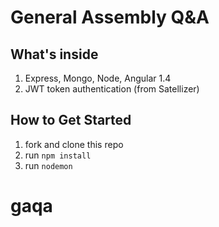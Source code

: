 # General Assembly Q&A 

## What's inside

1. Express, Mongo, Node, Angular 1.4
2. JWT token authentication (from Satellizer)

## How to Get Started

1. fork and clone this repo
2. run `npm install`
3. run `nodemon`


# gaqa
